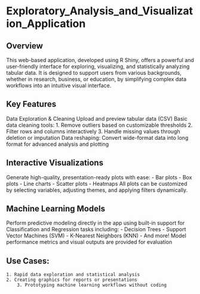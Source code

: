 # Exploratory_Analysis_and_Visualization_Application

## Overview
This web-based application, developed using R Shiny, offers a powerful and user-friendly interface for exploring, visualizing, and statistically analyzing tabular data. It is designed to support users from various backgrounds, whether in research, business, or education, by simplifying complex data workflows into an intuitive visual interface.

## Key Features
Data Exploration & Cleaning
Upload and preview tabular data (CSV)
Basic data cleaning tools:
	1. Remove outliers based on customizable thresholds
	2.  Filter rows and columns interactively
	3. Handle missing values through deletion or imputation
Data reshaping: Convert wide-format data into long format for advanced analysis and plotting

## Interactive Visualizations
Generate high-quality, presentation-ready plots with ease:
	- Bar plots
	- Box plots
	- Line charts
	- Scatter plots
	- Heatmaps
All plots can be customized by selecting variables, adjusting themes, and applying filters dynamically.

## Machine Learning Models
Perform predictive modeling directly in the app using built-in support for Classification and Regression tasks including:
	- Decision Trees
	- Support Vector Machines (SVM)
	- K-Nearest Neighbors (KNN)
	- And more!
Model performance metrics and visual outputs are provided for evaluation

## Use Cases:
	1. Rapid data exploration and statistical analysis
	2. Creating graphics for reports or presentations
        3. Prototyping machine learning workflows without coding

